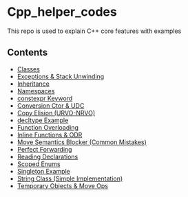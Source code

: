 # Cpp_helper_codes
This repo is used to explain C++ core features with examples

## Contents

- [Classes](Classes/)
- [Exceptions & Stack Unwinding](Exceptions&Stack_Unwinding/)
- [Inheritance](Inheritence/) 
- [Namespaces](Namespaces.md)
- [constexpr Keyword](constexpr_keyword.md)
- [Conversion Ctor & UDC](conversion_ctor&UDC.md)
- [Copy Elision (URVO-NRVO)](copy_elision(URVO_NRVO).md)
- [decltype Example](decltype.cpp)
- [Function Overloading](function_overloading.md)
- [Inline Functions & ODR](inline_functions&ODR.txt)
- [Move Semantics Blocker (Common Mistakes)](move_semantics_blocker(common_mistakes).txt)
- [Perfect Forwarding](perfect_forwarding.txt)
- [Reading Declarations](reading_declarations.txt)
- [Scoped Enums](scoped_enums.md)
- [Singleton Example](singleton.cpp)
- [String Class (Simple Implementation)](string_class(simple_implementation).cpp)
- [Temporary Objects & Move Ops](temp_objs&move_ops.txt)

